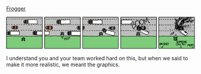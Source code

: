 [Frogger](https://xkcd.com/772)

![Frogger](./random_comic.png)

I understand you and your team worked hard on this, but when we said to make it more realistic, we meant the graphics.

